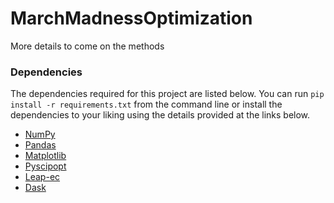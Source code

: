 # MarchMadnessOptimization

More details to come on the methods

### Dependencies
The dependencies required for this project are listed below. You can run `pip install -r requirements.txt` from the command line or install the dependencies to your liking using the details provided at the links below.
* [NumPy](https://numpy.org/install/)
* [Pandas](https://pandas.pydata.org/docs/getting_started/install.html)
* [Matplotlib](https://matplotlib.org/stable/users/installing/index.html)
* [Pyscipopt](https://github.com/scipopt/PySCIPOpt)
* [Leap-ec](https://pypi.org/project/leap-ec/)
* [Dask]([https://matplotlib.org/stable/users/installing/index.html](https://docs.dask.org/en/stable/install.html))
